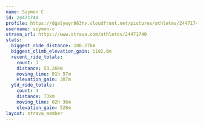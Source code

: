 ```yaml
---
name: Szymon C
id: 24471740
profile: https://dgalywyr863hv.cloudfront.net/pictures/athletes/24471740/7213253/3/large.jpg
username: szymon-c
strava_url: https://www.strava.com/athletes/24471740
stats:
  biggest_ride_distance: 180.27km
  biggest_climb_elevation_gain: 1102.6m
  recent_ride_totals:
    count: 3
    distance: 53.26km
    moving_time: 01h 57m
    elevation_gain: 307m
  ytd_ride_totals:
    count: 4
    distance: 73km
    moving_time: 02h 36m
    elevation_gain: 528m
layout: strava_member
--- 
```

